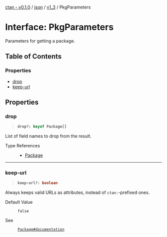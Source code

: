 [ctan - v0.1.0](../README.md) / [json](../modules/json.md) / [v1\_3](../modules/json.v1_3.md) / PkgParameters

# Interface: PkgParameters

Parameters for getting a package.

## Table of Contents

### Properties

- [drop](json.v1_3.PkgParameters.md#drop)
- [keep-url](json.v1_3.PkgParameters.md#keep-url)

## Properties

### drop

> <b>
>
> ```typescript
> drop?: keyof Package[]
> ```
>
> </b>

List of field names to drop from the result.

<dl>
<dt>Type References</dt>
<dd><p>

- [Package](json.v1_0.Package.md)

</p></dd>

</dl>

___

### keep-url

> <b>
>
> ```typescript
> keep-url?: boolean
> ```
>
> </b>

Always keeps valid URLs as attributes, instead of `ctan:`-prefixed ones.

<dl>
<dt> Default Value</dt>
<dd><p>

`false`

</p></dd>
<dt> See</dt>
<dd><p>

[`Package#documentation`](json.v1_3.Package.md#documentation)

</p></dd>
</dl>
